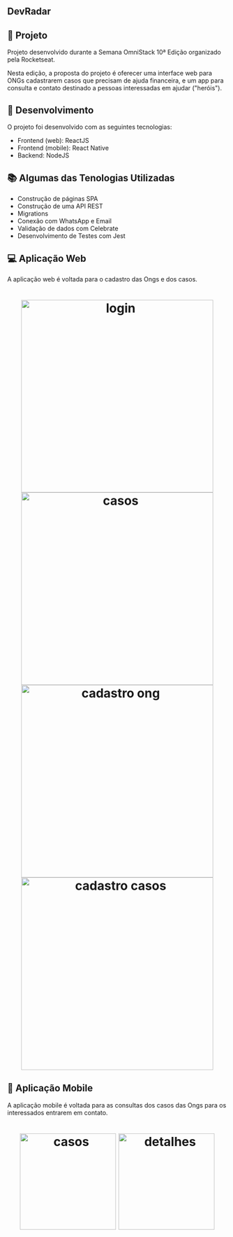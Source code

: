 ## DevRadar

## 🎯 Projeto

Projeto desenvolvido durante a Semana OmniStack 10ª Edição organizado pela Rocketseat.

Nesta edição, a proposta do projeto é oferecer uma interface web para ONGs cadastrarem casos que precisam de ajuda financeira, e um app para consulta e contato destinado a pessoas interessadas em ajudar ("heróis").

## 🚀 Desenvolvimento
O projeto foi desenvolvido com as seguintes tecnologias: 
* Frontend (web): ReactJS
* Frontend (mobile): React Native
* Backend: NodeJS

## 📚 Algumas das Tenologias Utilizadas

- Construção de páginas SPA
- Construção de uma API REST
- Migrations
- Conexão com WhatsApp e Email
- Validação de dados com Celebrate
- Desenvolvimento de Testes com Jest

## 💻 Aplicação Web

A aplicação web é voltada para o cadastro das Ongs e dos casos.

<h1 align="center">
    <img alt="login" title="Login" src="imagens/login.PNG" width="440px" />
    <img alt="casos" title="Casos" src="imagens/casos.PNG" width="440px" />
    <img alt="cadastro ong" title="Cadastro Ong" src="cadastro_ong/login.PNG" width="440px" />
    <img alt="cadastro casos" title="Cadastro Casos" src="cadastro_incidents_preenchido/login.PNG" width="440px" />
</h1>

## 📱 Aplicação Mobile

A aplicação mobile é voltada para as consultas dos casos das Ongs para os interessados entrarem em contato.

<h1 align="center">
    <img alt="casos" title="Casos" src="screenshots/mobile_casos.PNG" width="220px" />
    <img alt="detalhes" title="Detalhes" src="screenshots/mobile_detail.PNG" width="220px" />
</h1>
